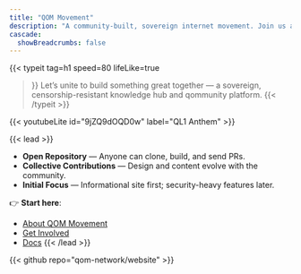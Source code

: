 ```yaml
---
title: "QOM Movement"
description: "A community-built, sovereign internet movement. Join us at qom.network."
cascade:
  showBreadcrumbs: false
---
```

{{< typeit 
  tag=h1
  speed=80
  lifeLike=true
>}}
Let’s unite to build something great together — a sovereign, censorship-resistant knowledge hub and qommunity platform.
{{< /typeit >}}


{{< youtubeLite id="9jZQ9dOQD0w" label="QL1 Anthem" >}}


{{< lead >}}
- **Open Repository** — Anyone can clone, build, and send PRs.
- **Collective Contributions** — Design and content evolve with the community.
- **Initial Focus** — Informational site first; security-heavy features later.

👉 **Start here**:
- [About QOM Movement](/about/)
- [Get Involved](/get-involved/)
- [Docs](/docs/)
{{< /lead >}}

{{< github repo="qom-network/website" >}}